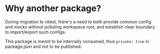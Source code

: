 # Why another package?

During migration to vitest, there's a need to both provide common config and mocks without polluting workspace root, and establish clear boundary to import/export such configs.

This package is _meant_ to be internally consumed, thus `private: true` in package.json and not to be published.
